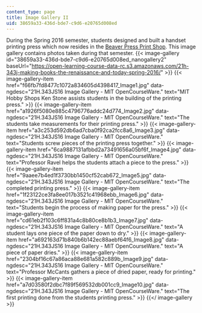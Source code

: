 ```yaml
---
content_type: page
title: Image Gallery II
uid: 38659a33-436d-bde7-c9d6-e20765d008ed
---
```


During the Spring 2016 semester, students designed and built a handset printing press which now resides in the [Beaver Press Print Shop](http://beaverpress.mit.edu/). This image gallery contains photos taken during that semester.
{{< image-gallery id="38659a33-436d-bde7-c9d6-e20765d008ed_nanogallery2" baseUrl="https://open-learning-course-data-rc.s3.amazonaws.com/21h-343j-making-books-the-renaissance-and-today-spring-2016/" >}}
{{< image-gallery-item href="f66fb7fd8477c1072a834605d4398417_Image1.jpg" data-ngdesc="21H.343JS16 Image Gallery - MIT OpenCourseWare." text="MIT Hobby Shops Ken Stone assists students in the building of the printing press." >}}
{{< image-gallery-item href="a1926f5080e885c4796776addc24d774_Image2.jpg" data-ngdesc="21H.343JS16 Image Gallery - MIT OpenCourseWare." text="The students take measurements for their printing press." >}}
{{< image-gallery-item href="a3c253d592db6ad7cba0f92ca2fcc8a6_Image3.jpg" data-ngdesc="21H.343JS16 Image Gallery - MIT OpenCourseWare." text="Students screw pieces of the printing press together." >}}
{{< image-gallery-item href="6ca9887131afbbd2a73491656a05bf6f_Image4.jpg" data-ngdesc="21H.343JS16 Image Gallery - MIT OpenCourseWare." text="Professor Ravel helps the students attach a piece to the press." >}}
{{< image-gallery-item href="9aaee7b4ed1f3730bb1450cf52cab672_Image5.jpg" data-ngdesc="21H.343JS16 Image Gallery - MIT OpenCourseWare." text="The completed printing press." >}}
{{< image-gallery-item href="1f23122ce3fa8ee017b3521c41968ebb_Image6.jpg" data-ngdesc="21H.343JS16 Image Gallery - MIT OpenCourseWare." text="Students begin the process of making paper for the press." >}}
{{< image-gallery-item href="cd61eb2f103c6ff831a4c8b80ce8b1b3_Image7.jpg" data-ngdesc="21H.343JS16 Image Gallery - MIT OpenCourseWare." text="A student lays one piece of the paper down to dry." >}}
{{< image-gallery-item href="a692163d71b840b6b142ec88aebf64f6_Image8.jpg" data-ngdesc="21H.343JS16 Image Gallery - MIT OpenCourseWare." text="A piece of paper dries." >}}
{{< image-gallery-item href="2304bf16c67a86aca88e681a582c889b_Image9.jpg" data-ngdesc="21H.343JS16 Image Gallery - MIT OpenCourseWare." text="Professor McCants gathers a piece of dried paper, ready for printing." >}}
{{< image-gallery-item href="a7d03580f2dbc7f89f569532db001cc9_Image10.jpg" data-ngdesc="21H.343JS16 Image Gallery - MIT OpenCourseWare." text="The first printing done from the students printing press." >}}
{{</ image-gallery >}}